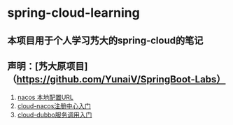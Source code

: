 # spring-cloud-learning
## 本项目用于个人学习艿大的spring-cloud的笔记
## 声明：[艿大原项目]（https://github.com/YunaiV/SpringBoot-Labs）
1.  [nacos 本地配置URL](http://www.iocoder.cn/Spring-Cloud-Alibaba/Nacos-Discovery/?self)
2.  [cloud-nacos注册中心入门](http://www.iocoder.cn/Spring-Cloud-Alibaba/Nacos-Discovery/?github)
3.  [cloud-dubbo服务调用入门](http://www.iocoder.cn/Spring-Cloud-Alibaba/Dubbo/?github)


